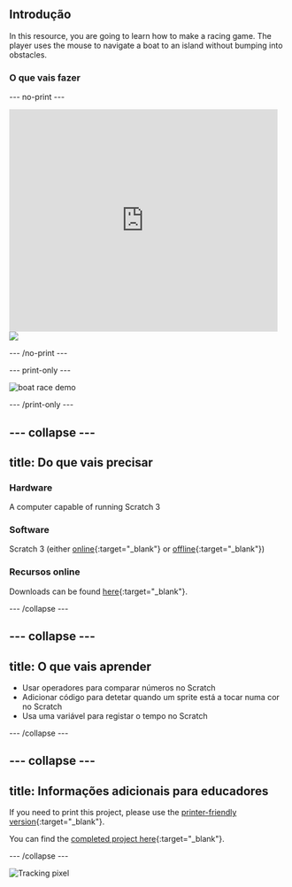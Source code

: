 ## Introdução

In this resource, you are going to learn how to make a racing game. The player uses the mouse to navigate a boat to an island without bumping into obstacles.

### O que vais fazer

\--- no-print \---

<div class="scratch-preview">
  <iframe allowtransparency="true" width="485" height="402" src="https://scratch.mit.edu/projects/embed/276662533/?autostart=false" frameborder="0" scrolling="no"></iframe>
  <img src="images/boat_race_demo.png">
</div>

\--- /no-print \---

\--- print-only \---

![boat race demo](images/boat_race_demo.png)

\--- /print-only \---

## \--- collapse \---

## title: Do que vais precisar

### Hardware

A computer capable of running Scratch 3

### Software

Scratch 3 (either [online](https://rpf.io/scratchon){:target="_blank"} or [offline](https://rpf.io/scratchoff){:target="_blank"})

### Recursos online

Downloads can be found [here](https://rpf.io/p/en/boat-race-go){:target="_blank"}.

\--- /collapse \---

## \--- collapse \---

## title: O que vais aprender

- Usar operadores para comparar números no Scratch
- Adicionar código para detetar quando um sprite está a tocar numa cor no Scratch
- Usa uma variável para registar o tempo no Scratch

\--- /collapse \---

## \--- collapse \---

## title: Informações adicionais para educadores

If you need to print this project, please use the [printer-friendly version](https://projects.raspberrypi.org/en/projects/boat-race/print){:target="_blank"}.

You can find the [completed project here](https://rpf.io/p/en/boat-race-get){:target="_blank"}.

\--- /collapse \---

![Tracking pixel](https://code.org/api/hour/begin_codeclub_boatrace.png)
